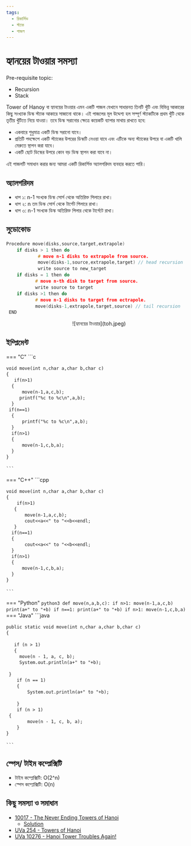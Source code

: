 ```yaml
---
tags:
  - রিকার্সিভ 
  - স্ট্যাক
  - পাজল
---
```


# হ্যানয়ের টাওয়ার সমস্যা 
Pre-requisite topic:

  - Recursion  
  - Stack

Tower of Hanoy বা হ্যানয়ের টাওয়ার এমন একটি পাজল যেখানে সাধারনত তিনটি খুঁটি এবং বিভিন্ন আকারের কিছু সংখ্যাক ডিস্ক স্ট্যাক আকারে সাজানো থাকে। এই পাজলের মূল উদ্দেশ্য হল সম্পূর্ণ স্ট্যাকটিকে প্রথম খুঁটি থেকে তৃতীয় খুঁটিতে নিয়ে যাওয়া।
তবে ডিস্ক সরানোর ক্ষেত্রে কয়েকটি ব্যাপার মাথায় রাখতে হবে:

  - একবারে শুধুমাত্র একটি ডিস্ক সরানো যাবে।
  - প্রতিটি পদক্ষেপে একটি স্ট্যাকের উপরের ডিস্কটি নেওয়া যাবে এবং এটিকে অন্য স্ট্যাকের উপরে বা একটি খালি মেরুতে স্থাপন করা যাবে। 
  - একটি ছোট ডিস্কের উপরে কোন বড় ডিস্ক স্থাপন করা যাবে না। 

এই পাজলটি সমাধান করার জন্য আমরা একটি রিকার্সিভ অ্যালগরিদম ব্যবহার করতে পারি। 


## অ্যালগরিদম 
- ধাপ ১: n-1 সংখ্যক ডিস্ক সোর্স থেকে অতিরিক্ত পিলারে রাখা।
- ধাপ ২: n তম ডিস্ক সোর্স থেকে টার্গেট পিলারে রাখা।
- ধাপ ৩: n-1 সংখ্যক ডিস্ক  অতিরিক্ত পিলার থেকে টার্গেটে রাখা। 
## সুডোকোড 
```cpp
Procedure move(disks,source,target,extrapole)
    if disks > 1 then do
            # move n-1 disks to extrapole from source.
            move(disks-1,source,extrapole,target) // head recursion
            write source to new_target
    if disks = 1 then do
           # move n-th disk to target from source.
           write source to target
    if disks >1 then do
           # move n-1 disks to target from ectrapole.
           move(disks-1,extrapole,target,source) // tail recursion
 END
```
<center>
![হ্যানয়ের টাওয়ার](toh.jpeg)
</center>

## ইম্প্লিমেন্ট 
=== "C"
    ```c
    
    void move(int n,char a,char b,char c)
    {
       if(n>1)
      {
          move(n-1,a,c,b);
         printf("%c to %c\n",a,b);
      }
     if(n==1)
      {
          printf("%c to %c\n",a,b);
      }
      if(n>1)
      {
          move(n-1,c,b,a);
      }
    }
    
    ```
=== "C++"
    ```cpp
    
    void move(int n,char a,char b,char c)
    {
        if(n>1)
       {
           move(n-1,a,c,b);
           cout<<a<<" to "<<b<<endl;
       }
      if(n==1)
      {
           cout<<a<<" to "<<b<<endl;
      }
      if(n>1)
      {
          move(n-1,c,b,a);
      }
    }
    
    ```
=== "Python"
    ```python3
    def move(n,a,b,c):
    if n>1:
        move(n-1,a,c,b)
        print(a+" to "+b)
    if n==1:
        print(a+" to "+b)
    if n>1:
        move(n-1,c,b,a)
    ```
=== "Java"
    ```java
    
    public static void move(int n,char a,char b,char c)
    {

       if (n > 1)
       {
         move(n - 1, a, c, b);
         System.out.println(a+" to "+b);
       
     }
        if (n == 1)
        {
            System.out.println(a+" to "+b);
        
        }
        if (n > 1)
     {
            move(n - 1, c, b, a);
        }
    }

    ```
## স্পেস/ টাইম কম্প্লেক্সিটি
- টাইম কম্প্লেক্সিটি: O(2^n)
- স্পেস কম্প্লেক্সিটি: O(n)

## কিছু সমস্যা ও সমাধান 
- [10017 - The Never Ending Towers of Hanoi](https://onlinejudge.org/index.php?option=com_onlinejudge&Itemid=8&page=show_problem&problem=958)
    - [Solution](https://github.com/soyritu/UVa/blob/master/10017%20The%20Never%20Ending%20Towers%20of%20Hanoi%20-%20Online%20Judge.py)
- [UVa 254 - Towers of Hanoi](https://onlinejudge.org/index.php?option=onlinejudge&Itemid=8&page=show_problem&problem=190)
- [UVa 10276 - Hanoi Tower Troubles Again!](https://onlinejudge.org/index.php?option=onlinejudge&Itemid=8&page=show_problem&problem=1217)
